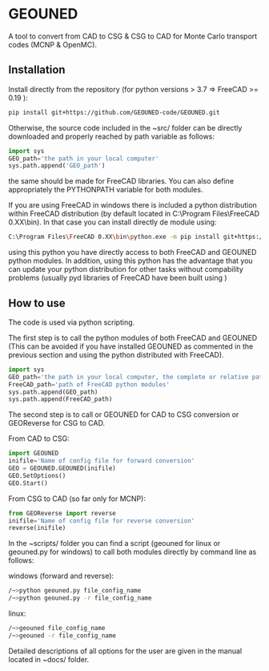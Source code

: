 # GEOUNED
A tool to convert from CAD to CSG & CSG to CAD for Monte Carlo transport codes (MCNP & OpenMC).

## Installation 

Install directly from the repository (for python versions > 3.7 => FreeCAD >= 0.19 ):

```bash
pip install git+https://github.com/GEOUNED-code/GEOUNED.git
```

Otherwise, the source code included in the ~src/ folder can be directly downloaded and properly reached by path variable as follows:

```python
import sys
GEO_path='the path in your local computer'
sys.path.append('GEO_path')
``` 

the same should be made for FreeCAD libraries. You can also define appropriately the PYTHONPATH variable for both modules. 

If you are using FreeCAD in windows there is included a python distribution within FreeCAD distribution (by default located in C:\Program Files\FreeCAD 0.XX\bin\).
In that case you can install directly de module using:

```bash
C:\Program Files\FreeCAD 0.XX\bin\python.exe -m pip install git+https://github.com/GEOUNED-code/GEOUNED.git
```
using this python you have directly access to both FreeCAD and GEOUNED python modules. 
In addition, using this python has the advantage that you can update your python distribution for other tasks without compability problems (usually pyd libraries of FreeCAD have been built using ) 

## How to use

The code is used via python scripting.  

The first step is to call the python modules of both FreeCAD and GEOUNED (This can be avoided if you have installed GEOUNED as commented in the previous section and using the python distributed with FreeCAD).

```python
import sys
GEO_path='the path in your local computer, the complete or relative path to the ~src/ folder'
FreeCAD_path='path of FreeCAD python modules'
sys.path.append(GEO_path)
sys.path.append(FreeCAD_path)
``` 
The second step is to call or GEOUNED for CAD to CSG conversion or GEOReverse for CSG to CAD.

From CAD to CSG:

```python
import GEOUNED
inifile='Name of config file for forward conversion'
GEO = GEOUNED.GEOUNED(inifile)
GEO.SetOptions()
GEO.Start()
``` 
From CSG to CAD (so far only for MCNP): 

```python
from GEOReverse import reverse
inifile='Name of config file for reverse conversion'
reverse(inifile)
``` 
In the ~scripts/ folder you can find a script (geouned for linux or geouned.py for windows) to call both modules directly by command line as follows:

windows (forward and reverse):
```bash
/~>python geouned.py file_config_name
/~>python geouned.py -r file_config_name
```

linux:
```bash
/~>geouned file_config_name
/~>geouned -r file_config_name
```



Detailed descriptions of all options for the user are given in the manual located in ~docs/ folder.
